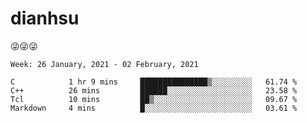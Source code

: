 
# dianhsu

:stuck_out_tongue_winking_eye::stuck_out_tongue_winking_eye::stuck_out_tongue_winking_eye:

<!--START_SECTION:waka-->
```text
Week: 26 January, 2021 - 02 February, 2021

C            1 hr 9 mins     ███████████████▒░░░░░░░░░   61.74 % 
C++          26 mins         ██████░░░░░░░░░░░░░░░░░░░   23.58 % 
Tcl          10 mins         ██▒░░░░░░░░░░░░░░░░░░░░░░   09.67 % 
Markdown     4 mins          █░░░░░░░░░░░░░░░░░░░░░░░░   03.61 % 
```
<!--END_SECTION:waka-->

